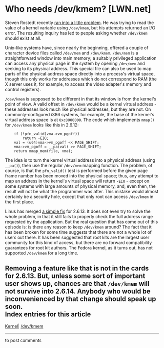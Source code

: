 # Who needs /dev/kmem? [LWN.net]

Steven Rostedt recently [ran into a little problem](/Articles/147902/). He was trying to read the value of a kernel variable using `/dev/kmem`, but his attempts returned an I/O error. The resulting inquiry has led to people asking whether `/dev/kmem` should exist at all. 

Unix-like systems have, since nearly the beginning, offered a couple of character device files called `/dev/mem` and `/dev/kmem`. `/dev/mem` is a straightforward window into main memory; a suitably privileged application can access any physical page in the system by opening `/dev/mem` and seeking to its physical address. This special file can also be used to map parts of the physical address space directly into a process's virtual space, though this only works for addresses which do not correspond to RAM (the X server uses it, for example, to access the video adapter's memory and control registers). 

`/dev/kmem` is supposed to be different in that its window is from the kernel's point of view. A valid offset in `/dev/kmem` would be a kernel virtual address - these addresses look much like physical addresses, but they are not. On commonly-configured i386 systems, for example, the base of the kernel's virtual address space is at `0xc0000000`. The code which implements `mmap()` for `/dev/kmem` looks like this in 2.6.12: 
    
    
    	if (!pfn_valid(vma->vm_pgoff))
    		return -EIO;
    	val = (u64)vma->vm_pgoff << PAGE_SHIFT;
    	vma->vm_pgoff = __pa(val) >> PAGE_SHIFT;
    	return mmap_mem(file, vma);
    

The idea is to turn the kernel virtual address into a physical address (using `__pa()`), then use the regular `/dev/mem` mapping function. The problem, of course, is that the `pfn_valid()` test is performed before the given page frame number has been moved into the physical space; thus, any attempt to map an address in the kernel's virtual space will return `-EIO` \- except on some systems with large amounts of physical memory, and, even then, the result will not be what the programmer was after. This mistake would almost certainly be a security hole, except that only root can access `/dev/kmem` in the first place. 

Linus has merged [a simple fix](/Articles/147903/) for 2.6.13. It does not even try to solve the whole problem, in that it still fails to properly check the full address range requested by the application. But the real question that has come out of this episode is: is there any reason to keep `/dev/kmem` around? The fact that it has been broken for some time suggests that there are not a whole lot of users out there. It has been suggested that root kits are the largest user community for this kind of access, but there are no forward compatibility guarantees for root kit authors. The Fedora kernel, as it turns out, has not supported `/dev/kmem` for a long time. 

Removing a feature like that is not in the cards for 2.6.13. But, unless some sort of important user shows up, chances are that `/dev/kmem` will not survive into 2.6.14. Anybody who would be inconvenienced by that change should speak up soon.  
Index entries for this article  
---  
[Kernel](/Kernel/Index)| [/dev/kmem](/Kernel/Index#devkmem)  
  


* * *

to post comments 
